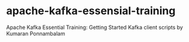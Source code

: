 # apache-kafka-essensial-training
Apache Kafka Essential Training: Getting Started Kafka client scripts by Kumaran Ponnambalam
